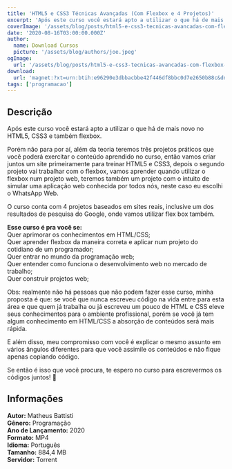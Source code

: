 ```yaml
---
title: 'HTML5 e CSS3 Técnicas Avançadas (Com Flexbox e 4 Projetos)'
excerpt: 'Após este curso você estará apto a utilizar o que há de mais novo no HTML5, CSS3 e também flexbox.  Porém não para por aí, além da teoria teremos três projetos práticos que você poderá exercitar o conteúdo aprendido no curso, então vamos criar juntos um site primeiramente para treinar HTML5'
coverImage: '/assets/blog/posts/html5-e-css3-tecnicas-avancadas-com-flexbox-e-4-projetos.jpg'
date: '2020-08-16T03:00:00.000Z'
author:
  name: Download Cursos
  picture: '/assets/blog/authors/joe.jpeg'
ogImage:
  url: '/assets/blog/posts/html5-e-css3-tecnicas-avancadas-com-flexbox-e-4-projetos.jpg'
download:
  url: 'magnet:?xt=urn:btih:e96290e3dbbacbbe42f446df8bbc0d7e2650b88c&dn=HTML5%20e%20CSS3%20T%c3%a9cnicas%20Avan%c3%a7adas%20(Com%20Flexbox%20e%204%20Projetos)&tr=udp%3a%2f%2ftracker.openbittorrent.com%3a1337%2fannounce&tr=udp%3a%2f%2ftracker.opentrackr.org%3a1337%2fannounce'
tags: ['programacao']
---
```

<h2>Descrição</h2>
<p>Após este curso você estará apto a utilizar o que há de mais novo no HTML5, CSS3 e também flexbox.</p><p>Porém não para por aí, além da teoria teremos três projetos práticos que você poderá exercitar o conteúdo aprendido no curso, então vamos criar juntos um site primeiramente para treinar HTML5 e CSS3, depois o segundo projeto vai trabalhar com o flexbox, vamos aprender quando utilizar o flexbox num projeto web, teremos também um projeto com o intuito de simular uma aplicação web conhecida por todos nós, neste caso eu escolhi o WhatsApp Web.</p><p>O curso conta com 4 projetos baseados em sites reais, inclusive um dos resultados de pesquisa do Google, onde vamos utilizar flex box também.</p><p><strong>Esse curso é pra você se:</strong><br/> Quer aprimorar os conhecimentos em HTML/CSS;<br/> Quer aprender flexbox da maneira correta e aplicar num projeto do cotidiano de um programador;<br/> Quer entrar no mundo da programação web;<br/> Quer entender como funciona o desenvolvimento web no mercado de trabalho;<br/> Quer construir projetos web;</p><p>Obs: realmente não há pessoas que não podem fazer esse curso, minha proposta é que: se você que nunca escreveu código na vida entre para esta área e que quem já trabalha ou já escreveu um pouco de HTML e CSS eleve seus conhecimentos para o ambiente profissional, porém se você já tem algum conhecimento em HTML/CSS a absorção de conteúdos será mais rápida.</p><p>E além disso, meu compromisso com você é explicar o mesmo assunto em vários ângulos diferentes para que você assimile os conteúdos e não fique apenas copiando código.</p><p>Se então é isso que você procura, te espero no curso para escrevermos os códigos juntos! 🙂</p><h2>Informações</h2><p><strong>Autor:</strong> Matheus Battisti<br/> <strong>Gênero:</strong> Programação<br/> <strong>Ano de Lançamento:</strong> 2020<br/> <strong>Formato:</strong> MP4<br/> <strong>Idioma:</strong> Português<br/> <strong>Tamanho:</strong> 884,4 MB<br/> <strong>Servidor:</strong> Torrent</p>